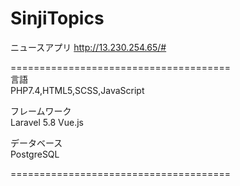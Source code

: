 # SinjiTopics
ニュースアプリ
http://13.230.254.65/#

======================================
<br>言語<br>
PHP7.4,HTML5,SCSS,JavaScript

フレームワーク<br>
Laravel 5.8
Vue.js 

データベース<br>
PostgreSQL

======================================
